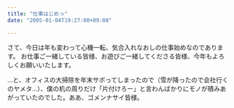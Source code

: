 ```yaml
---
title: "仕事はじめっ"
date: "2005-01-04T19:27:00+09:00"

---
```


さて、今日は年も変わって心機一転、気合入れなおしの仕事始めなのであります。
お仕事ご一緒している皆様、お遊びご一緒してくださる皆様、今年もよろしくお願いいたします。


...と、オフィスの大掃除を年末サボってしまったので（雪が降ったので会社行くのヤメタ...）、僕の机の周りだけ「片付けろー」と言わんばかりにモノが積みあがっていたのでした。ああ、ゴメンナサイ皆様。
